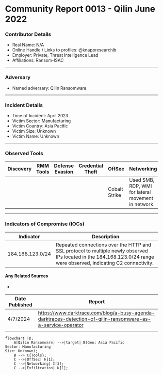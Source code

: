 # Community Report 0013 - Qilin June 2022
### Contributor Details

- Real Name: N/A
- Online Handle / Links to profiles: @knappresearchlb
- Employer: Private, Threat Intelligence Lead
- Affiliations: Ransom-ISAC

---
### Adversary

- Named adversary: Qilin Ransomware

---
### Incident Details

- Time of Incident: April 2023
- Victim Sector: Manufacturing
- Victim Country: Asia Pacific
- Victim Size: Unknown
- Victim Name: Unknown

---
### Observed Tools

| Discovery | RMM Tools | Defense Evasion | Credential Theft | OffSec | Networking | LOLBAS | Exfiltration |
|---|---|---|---|---|---|---|---|
| | | | | Cobalt Strike | Used SMB, RDP, WMI for lateral movement in network| | MEGA cloud storage (30GB)|

---

### Indicators of Compromise (IOCs)

| Indicator       | Description                                                           |
| --------------- | ---------------------------------------------------------------- |
|  184.168.123.0/24  |  Repeated connections over the HTTP and SSL protocol to multiple newly observed IPs located in the 184.168.123.0/24 range were observed, indicating C2 connectivity.   |


#### Any Related Sources

- 

| Date Published | Report |
|---|---|
| 4/7/2024 |  https://www.darktrace.com/blog/a-busy-agenda-darktraces-detection-of-qilin-ransomware-as-a-service-operator |
|   | |


```mermaid
flowchart TD;
    A[Qilin Ransomware] -->|target| B(Geo: Asia Pacific
Sector: Manufacturing
Size: Unknown);
    B --> C{Tools};
    C -->|OffSec| H[1];
    C -->|Networking| I[3];
    C -->|Exfiltration| K[1];
```
